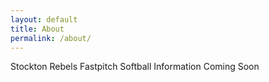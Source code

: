 ```yaml
---
layout: default
title: About
permalink: /about/
---
```


Stockton Rebels Fastpitch Softball Information Coming Soon
